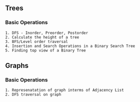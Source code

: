 ## Trees
### Basic Operations
    1. DFS - Inorder, Preorder, Postorder
    2. Calculate the height of a tree
	3. BFS/Level order traversal
	4. Insertion and Search Operations in a Binary Search Tree
	5. Finding top view of a Binary Tree


## Graphs
### Basic Operations
	1. Represenatation of graph interms of Adjacency List
	2. DFS traversal on graph
